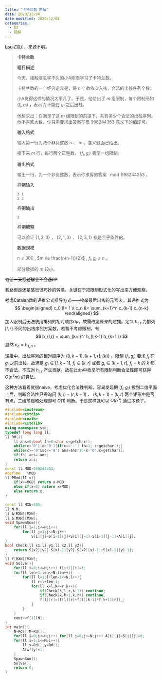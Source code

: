 ```yaml
---
title: "卡特兰数 题解"
date: 2020/12/04
date-modified: 2020/12/04
categories:
  - OI
  - 题解
---
```


[bsoj7107](https://oj.bashu.com.cn/code/problempage.php?problem_id=7107) ，来源不明。

>**卡特兰数**
>
>**题目描述**
>
>今天，接触信息学不久的小A刚刚学习了卡特兰数。
>
>卡特兰数的一个经典定义是，将 $n$ 个数依次入栈，合法的出栈序列个数。
>
>小A觉得这样的情况太平凡了。于是，他给出了 $m$ 组限制，每个限制形如 $(f_i,g_i)$ ，表示 $f_i$ 不能在 $g_i$ 之后出栈。
>
>他想求出：在满足了这 $m$ 组限制的前提下，共有多少个合法的出栈序列。他不喜欢大数，你只需要求出答案在模 $998244353$ 意义下的值即可。
>
>**输入格式**
>
>输入第一行为两个非负整数 $n$ 、 $m$ ，含义题面已给出。
>
>接下来 $m$ 行，每行两个正整数， $(f_i,g_i)$ 表示一组限制。
>
>**输出格式**
>
>输出一行，为一个非负整数，表示你求得的答案 $\mod 998244353$ 。
>
>**样例输入**
>
>```
>3 1
>2 3
>```
>
>**样例输出**
>
>```
>3
>```
>
>**样例解释**
>
>可以验证 $\{1,2,3 \}$ ， $\{2,1,3 \}$ ， $\{2,3,1 \}$ 都是合乎条件的。
>
>**数据规模**
>
>$n \le 300$ , $m \le \frac{n(n-1)}{2}$ , $f_i,g_i \le n$ 。
>
>部分数据的 $m$ 较小。

~~考前一天写题解会不会涨RP~~

套路但是还是感觉很巧妙的转换。关键在于把限制形式化的写出来方便观察。

考虑Catalan数的递推公式推导方式——枚举最后出栈的元素 $k$ 。其递推式为
$$
\begin{aligned}
c_0 &= 1 \\
c_n &= \sum_{k=1}^n c_{k-1} c_{n-k}
\end{aligned}
$$
加入限制后无法使用排列的相对顺序dp，故需改造原来的递推。定义 $h_{l,r}$ 为排列 $[l,r]$ 不同的出栈序列方案数，若暂不考虑限制，有
$$
h_{l,r} = \sum_{k=l}^r h_{l,k-1} h_{k+1,r}
$$
显然 $c_n = h_{1,n}$ 。

递推中，出栈序列的相对顺序为 $([l,k-1],[k+1,r],\{ k \})$ 。限制 $(f_i, g_i)$ 要求 $f_i$ 在 $g_i$ 之前出栈。故满足 $g_i \in [l,k-1], \ f_i \in [k,r]$ 或者 $g_i \in [k+1,r], \ f_i = k$ 的 $k$ 都不合法，不应对 $h_{l,r}$ 产生贡献。故在此dp中枚举所有限制判断合法性即可获得 $O(n^3 m)$ 的算法。

这种方法看着就很naive，考虑优化合法性判断。容易发现把 $(f_i,g_i)$ 投到二维平面上后，判断合法性只需询问 $(k,l) - (r,k-1)$ 、 $(k,k+1) - (k,r)$ 两个矩形中是否有点。二维前缀和处理即可 $O(1)$ 判断。于是这样就可以 $O(n^3)$ 通过本题了。

```c++
#include<iostream>
#include<cstdio>
#include<cmath>
#include<cstdlib>
using namespace std;
typedef long long ll;
ll Rd(){
	ll ans=0;bool fh=0;char c=getchar();
	while(c<'0'||c>'9'){if(c=='-') fh=1; c=getchar();}
	while(c>='0'&&c<='9') ans=ans*10+c-'0',c=getchar();
	if(fh) ans=-ans;
	return ans;
}
const ll MOD=998244353;
#define _ %MOD
ll PMod(ll x){
	if(x>=MOD) return x-MOD;
	else if(x<0) return x+MOD;
	else return x;
}

const ll MXN=305;
ll N,M;
ll A[MXN][MXN];
ll S[MXN][MXN];
void SpawnSum(){
	for(ll i=1;i<=N;i++)
		for(ll j=1;j<=N;j++)
			S[i][j]=S[i-1][j]+S[i][j-1]-S[i-1][j-1]+A[i][j];
}
bool Check(ll x1,ll y1,ll x2,ll y2){
	return S[x2][y2]-S[x1-1][y2]-S[x2][y1-1]+S[x1-1][y1-1];
}
ll f[MXN][MXN];
void Solve(){
	for(ll i=0;i<=N;i++) f[i+1][i]=1;
	for(ll len=1;len<=N;len++){
		for(ll l=1;l+len-1<=N;l++){
			ll r=l+len-1;
			for(ll k=l;k<=r;k++){
				if(Check(k,l,r,k-1)) continue;
				if(Check(k,k+1,k,r)) continue;
				f[l][r]=(f[l][r]+f[l][k-1]*f[k+1][r])_;
			}
		}
	}
	cout<<f[1][N];
}
int main(){
	N=Rd();M=Rd();
	for(ll i=0;i<=N;i++) for(ll j=0;j<=N;j++) A[i][j]=S[i][j]=0;
	for(ll i=1;i<=M;i++){
		ll x=Rd(),y=Rd();
		A[x][y]=1;
	}
	SpawnSum();
	Solve();
	return 0;
}
```

